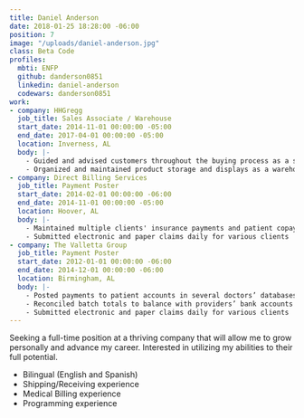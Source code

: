 ```yaml
---
title: Daniel Anderson
date: 2018-01-25 18:28:00 -06:00
position: 7
image: "/uploads/daniel-anderson.jpg"
class: Beta Code
profiles:
  mbti: ENFP
  github: danderson0851
  linkedin: daniel-anderson
  codewars: danderson0851
work:
- company: HHGregg
  job_title: Sales Associate / Warehouse
  start_date: 2014-11-01 00:00:00 -05:00
  end_date: 2017-04-01 00:00:00 -05:00
  location: Inverness, AL
  body: |-
    - Guided and advised customers throughout the buying process as a salesman
    - Organized and maintained product storage and displays as a warehouse professional
- company: Direct Billing Services
  job_title: Payment Poster
  start_date: 2014-02-01 00:00:00 -06:00
  end_date: 2014-11-01 00:00:00 -05:00
  location: Hoover, AL
  body: |-
    - Maintained multiple clients' insurance payments and patient copays
    - Submitted electronic and paper claims daily for various clients
- company: The Valletta Group
  job_title: Payment Poster
  start_date: 2012-01-01 00:00:00 -06:00
  end_date: 2014-12-01 00:00:00 -06:00
  location: Birmingham, AL
  body: |-
    - Posted payments to patient accounts in several doctors’ databases across multiple medical billing software platforms
    - Reconciled batch totals to balance with providers’ bank accounts
    - Submitted electronic and paper claims daily for various clients
---
```


Seeking a full-time position at a thriving company that will allow me to grow personally and advance my career.  Interested in utilizing my abilities to their full potential.  

- Bilingual (English and Spanish)
- Shipping/Receiving experience
- Medical Billing experience
- Programming experience
